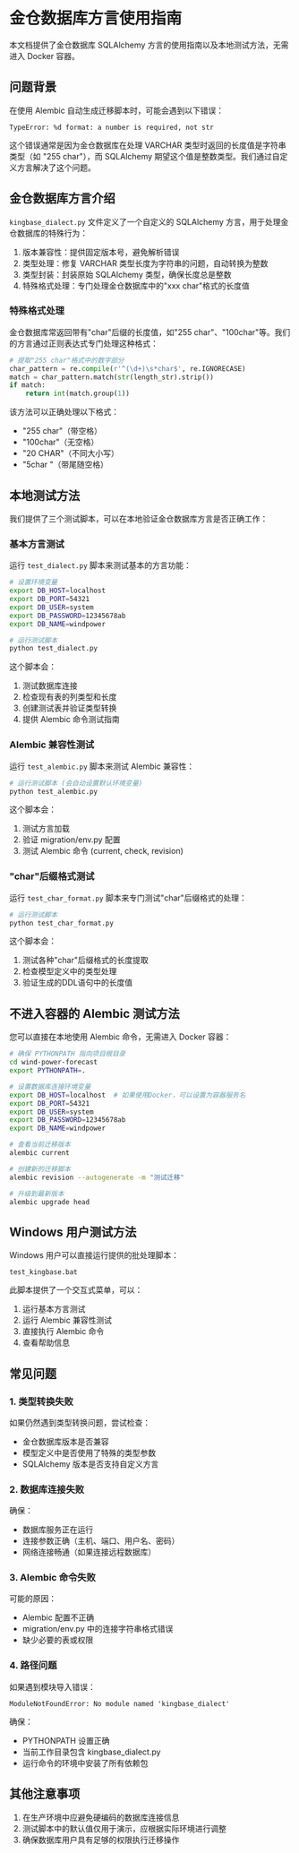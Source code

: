 # 金仓数据库方言使用指南

本文档提供了金仓数据库 SQLAlchemy 方言的使用指南以及本地测试方法，无需进入 Docker 容器。

## 问题背景

在使用 Alembic 自动生成迁移脚本时，可能会遇到以下错误：

```
TypeError: %d format: a number is required, not str
```

这个错误通常是因为金仓数据库在处理 VARCHAR 类型时返回的长度值是字符串类型（如 "255 char"），而 SQLAlchemy 期望这个值是整数类型。我们通过自定义方言解决了这个问题。

## 金仓数据库方言介绍

`kingbase_dialect.py` 文件定义了一个自定义的 SQLAlchemy 方言，用于处理金仓数据库的特殊行为：

1. 版本兼容性：提供固定版本号，避免解析错误
2. 类型处理：修复 VARCHAR 类型长度为字符串的问题，自动转换为整数
3. 类型封装：封装原始 SQLAlchemy 类型，确保长度总是整数
4. 特殊格式处理：专门处理金仓数据库中的"xxx char"格式的长度值

### 特殊格式处理

金仓数据库常返回带有"char"后缀的长度值，如"255 char"、"100char"等。我们的方言通过正则表达式专门处理这种格式：

```python
# 提取"255 char"格式中的数字部分
char_pattern = re.compile(r'^(\d+)\s*char$', re.IGNORECASE)
match = char_pattern.match(str(length_str).strip())
if match:
    return int(match.group(1))
```

该方法可以正确处理以下格式：
- "255 char"（带空格）
- "100char"（无空格）
- "20 CHAR"（不同大小写）
- "5char   "（带尾随空格）

## 本地测试方法

我们提供了三个测试脚本，可以在本地验证金仓数据库方言是否正确工作：

### 基本方言测试

运行 `test_dialect.py` 脚本来测试基本的方言功能：

```bash
# 设置环境变量
export DB_HOST=localhost
export DB_PORT=54321
export DB_USER=system
export DB_PASSWORD=12345678ab
export DB_NAME=windpower

# 运行测试脚本
python test_dialect.py
```

这个脚本会：
1. 测试数据库连接
2. 检查现有表的列类型和长度
3. 创建测试表并验证类型转换
4. 提供 Alembic 命令测试指南

### Alembic 兼容性测试

运行 `test_alembic.py` 脚本来测试 Alembic 兼容性：

```bash
# 运行测试脚本 (会自动设置默认环境变量)
python test_alembic.py
```

这个脚本会：
1. 测试方言加载
2. 验证 migration/env.py 配置
3. 测试 Alembic 命令 (current, check, revision)

### "char"后缀格式测试

运行 `test_char_format.py` 脚本来专门测试"char"后缀格式的处理：

```bash
# 运行测试脚本
python test_char_format.py
```

这个脚本会：
1. 测试各种"char"后缀格式的长度提取
2. 检查模型定义中的类型处理
3. 验证生成的DDL语句中的长度值

## 不进入容器的 Alembic 测试方法

您可以直接在本地使用 Alembic 命令，无需进入 Docker 容器：

```bash
# 确保 PYTHONPATH 指向项目根目录
cd wind-power-forecast
export PYTHONPATH=.

# 设置数据库连接环境变量
export DB_HOST=localhost  # 如果使用Docker，可以设置为容器服务名
export DB_PORT=54321
export DB_USER=system
export DB_PASSWORD=12345678ab
export DB_NAME=windpower

# 查看当前迁移版本
alembic current

# 创建新的迁移脚本
alembic revision --autogenerate -m "测试迁移"

# 升级到最新版本
alembic upgrade head
```

## Windows 用户测试方法

Windows 用户可以直接运行提供的批处理脚本：

```
test_kingbase.bat
```

此脚本提供了一个交互式菜单，可以：
1. 运行基本方言测试
2. 运行 Alembic 兼容性测试
3. 直接执行 Alembic 命令
4. 查看帮助信息

## 常见问题

### 1. 类型转换失败

如果仍然遇到类型转换问题，尝试检查：
- 金仓数据库版本是否兼容
- 模型定义中是否使用了特殊的类型参数
- SQLAlchemy 版本是否支持自定义方言

### 2. 数据库连接失败

确保：
- 数据库服务正在运行
- 连接参数正确（主机、端口、用户名、密码）
- 网络连接畅通（如果连接远程数据库）

### 3. Alembic 命令失败

可能的原因：
- Alembic 配置不正确
- migration/env.py 中的连接字符串格式错误
- 缺少必要的表或权限

### 4. 路径问题

如果遇到模块导入错误：
```
ModuleNotFoundError: No module named 'kingbase_dialect'
```

确保：
- PYTHONPATH 设置正确
- 当前工作目录包含 kingbase_dialect.py
- 运行命令的环境中安装了所有依赖包

## 其他注意事项

1. 在生产环境中应避免硬编码的数据库连接信息
2. 测试脚本中的默认值仅用于演示，应根据实际环境进行调整
3. 确保数据库用户具有足够的权限执行迁移操作 